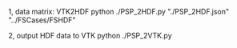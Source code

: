 1, data matrix: VTK2HDF
  python ./PSP_2HDF.py "./PSP_2HDF.json" "../FSCases/FSHDF"

2, output HDF data to VTK
  python ./PSP_2VTK.py